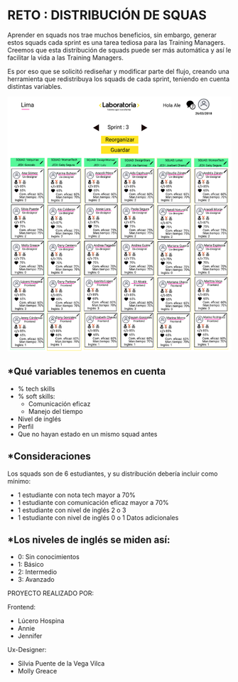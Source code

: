 # **RETO : DISTRIBUCIÓN DE SQUAS**
Aprender en squads nos trae muchos beneficios, sin embargo, generar estos squads cada sprint es una tarea tediosa para las Training Managers. Creemos que esta distribución de squads puede ser más automática y así le facilitar la vida a las Training Managers. 

Es por eso que se solicitó rediseñar y modificar parte del flujo, creando una herramienta que redistribuya los squads de cada sprint, teniendo en cuenta distintas variables.

![Modelo de prototipo](assets/images/prototipo-1.png)

## *Qué variables tenemos en cuenta
  - % tech skills
  - % soft skills:
    - Comunicación eficaz
    - Manejo del tiempo
  - Nivel de inglés
  - Perfil
  - Que no hayan estado en un mismo squad antes


## *Consideraciones
Los squads son de 6 estudiantes, y su distribución debería incluir como mínimo:

  - 1 estudiante con nota tech mayor a 70%
  - 1 estudiante con comunicación eficaz mayor a 70%
  - 1 estudiante con nivel de inglés 2  o 3
  - 1 estudiante con nivel de inglés 0 o 1
  Datos adicionales

## *Los niveles de inglés se miden así:
  - 0: Sin conocimientos
  - 1: Básico
  - 2: Intermedio
  - 3: Avanzado

PROYECTO REALIZADO POR:

Frontend:
  - Lúcero Hospina
  - Annie
  - Jennifer

Ux-Designer:
  - Silvia Puente de la Vega Vilca
  - Molly Greace
